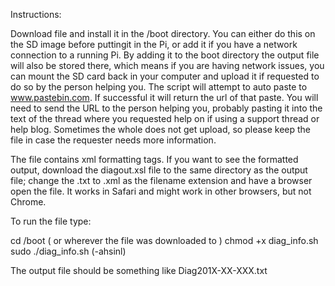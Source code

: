 Instructions:


Download file and install it in the /boot directory. You can either do this on the SD 
image before puttingit in the Pi, or add it if you have a network connection to a running
Pi. By adding it to the boot directory the output file will also be stored there, which 
means if you are having network issues, you can mount the SD card back in your computer 
and upload it if requested to do so by the person helping you. The script will attempt to 
auto paste to www.pastebin.com. If successful it will return the url of that paste. You 
will need to send the URL to the person helping you, probably pasting it into the text of
the  thread where you requested help on if using a support thread or help blog. Sometimes
the whole does not get upload, so please keep the file in case the requester needs more 
information.

The file contains xml formatting tags. If you want to see the formatted output, download 
the diagout.xsl file to the same directory as the output file; change the .txt to .xml
as the filename extension and have a browser open the file. It works in Safari and might 
work in other browsers, but not Chrome. 





To run the file type:

cd /boot ( or wherever the file was downloaded to )
chmod +x diag_info.sh  
sudo ./diag_info.sh (-ahsinl)

The output file should be something like Diag201X-XX-XXX.txt






